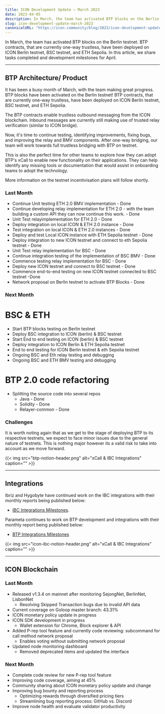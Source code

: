```yaml
---
title: ICON Development Update – March 2023
date: 2023-04-05
description: In March, the team has activated BTP blocks on the Berlin testnet. BTP contracts, that are currently one-way trustless, have been deployed on ICON Berlin testnet, BSC testnet, and ETH Sepolia. 
slug: icon-development-update-march-2023
canonicalURL: "https://icon.community/blog/2023/icon-development-update-march-2023/"
---
```


In March, the team has activated BTP blocks on the Berlin testnet. BTP contracts, that are currently one-way trustless, have been deployed on ICON Berlin testnet, BSC testnet, and ETH Sepolia.  In this article, we share tasks completed and development milestones for April.

------

## BTP Architecture/ Product

It has been a busy month of March, with the team making great progress. BTP blocks have been activated on the Berlin testnet! BTP contracts, that are currently one-way trustless, have been deployed on ICON Berlin testnet, BSC testnet, and ETH Sepolia. 

The BTP contracts enable trustless outbound messaging from the ICON blockchain. Inbound messages are currently still making use of trusted relay verification (similar to ICON bridge).

Now, it's time to continue testing, identifying improvements, fixing bugs, and improving the relay and BMV components. After one-way bridging, our team will work towards full trustless bridging with BTP on testnet.

This is also the perfect time for other teams to explore how they can adopt BTP's xCall to enable new functionality on their applications. They can help identify any missing tools or documentation that would assist in onboarding teams to adopt the technology.

More information on the testnet incentivisation plans will follow shortly.

### Last Month

- Continue Unit testing ETH 2.0 BMV implementation - Done
- Continue developing relay implementation for ETH 2.0 - with the team building a custom API they can now continue this work. - Done
- Unit Test relayimplementation for ETH 2.0 - Done
- Deploy integration on local ICON & ETH 2.0 instance - Done
- Test integration on local ICON & ETH 2.0 instances - Done
- Deploy and test Local ICON instance with ETH Sepolia testnet - Done
- Deploy integration to new ICON testnet and connect to eth Sepolia testnet - Done
- Unit Test relay implementation for BSC - Done
- Continue integration testing of the implementation of BSC BMV - Done
- Commence testing relay implementation for BSC - Done
- Deploy new ICON testnet and connect to BSC testnet - Done
- Commence end-to-end testing on new ICON testnet connected to BSC testnet -Done
- Network proposal on Berlin testnet to activate BTP Blocks - Done

### Next Month

# BSC & ETH

- Start BTP blocks testing on Berlin testnet
- Deploy BSC integration to ICON (berlin) & BSC testnet
- Start End to end testing on ICON (berlin) & BSC testnet
- Deploy integration to ICON Berlin & ETH Sepolia testnet
- End to end testing for ICON Berlin testnet & eth Sepolia testnet
- Ongoing BSC and Eth relay testing and debugging
- Ongoing BSC and ETH BMV testing and debugging

# BTP 2.0 code refactoring

- Splitting the source code into several repos
    - Java - Done
    - Solidity - Done
    - Relayer-common - Done

### Challenges

It is worth noting again that as we get to the stage of deploying BTP to its respective testnets, we expect to face minor issues due to the general nature of testnets. This is nothing major however its a valid risk to take into account as we move forward. 

{{< img src="btp-notion-header.png" alt="xCall & IBC Integrations" caption="" >}}

------

## Integrations

Ibriz and Hygobyte have continued work on the IBC integrations with their monthly reports being published below:
- [IBC Integrations Milestones](https://iconfoundation.notion.site/IBC-Integrations-Milestones-66221606c1464911be07c4ae73813578).

Parameta continues to work on BTP development and integrations with their monthly report being published below:
- [BTP Integrations Milestones](https://iconfoundation.notion.site/BTP-Milestones-78dbe0023a0144ba9c53db9558ac7cf5)



{{< img src="icon-ibc-notion-header.png" alt="xCall & IBC Integrations" caption="" >}}

------

## ICON Blockchain

### Last Month

- Released v1.3.4 on mainnet after monitoring SejongNet, BerlinNet, LisbonNet
    - Resolving Skipped Transaction bugs due to invalid API data
- Current coverage on Goloop master branch: 43.31%
- ICON monetary policy update in progress
- ICON SDK development in progress
    - Wallet extension for Chrome, Block explorer & API
- Added P-rep tool feature and currently code reviewing: subcommand for call method network proposal
    - Enables voting without submitting network proposal
- Updated node monitoring dashboard
    - Removed deprecated items and updated the interface

### Next Month

- Complete code review for new P-rep tool feature
- Improving code coverage, aiming at 45%
- Community sharing about ICON monetary policy update and change
- Improving bug bounty and reporting process
    - Optimizing rewards through diversified pricing tiers
    - Streamlining bug reporting process: GitHub vs. Discord
- Improve node health and evaluate validator productivity